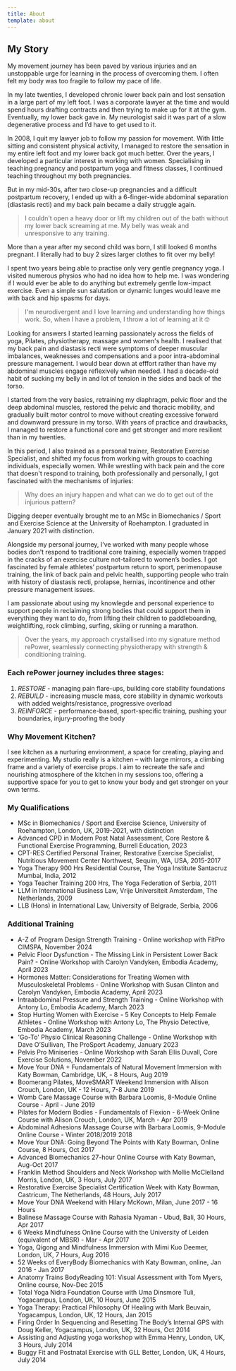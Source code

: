 ```yaml
---
title: About
template: about
---
```


## My Story

My movement journey has been paved by various injuries and an unstoppable urge
for learning in the process of overcoming them. I often felt my body was too
fragile to follow my pace of life.

In my late twenties, I developed chronic lower back pain and lost sensation in a large part of my left foot. I was a corporate lawyer at the time and would spend hours drafting contracts and then trying to make up for it at the gym. Eventually, my lower back gave in. My neurologist said it was part of a slow degenerative process and I’d have to get used to it. 

In 2008, I quit my lawyer job to follow my passion for movement. With little sitting and consistent physical activity, I managed to restore the sensation in my entire left foot and my lower back got much better. Over the years, I developed a particular interest in working with women. Specialising in teaching pregnancy and postpartum yoga and fitness classes, I continued teaching throughout my both pregnancies.

But in my mid-30s, after two close-up pregnancies and a difficult postpartum recovery, I ended up with a 6-finger-wide abdominal separation (diastasis recti) and my back pain became a daily struggle again. 

> I couldn't open a heavy door or lift my children out of the bath without my lower back screaming at me. My belly was weak and unresponsive to any training. 

More than a year after my second child was born, I still looked 6 months pregnant. I literally had to buy 2 sizes larger clothes to fit over my belly! 

I spent two years being able to practise only very gentle pregnancy yoga. I visited numerous physios who had no idea how to help me. I was wondering if I would ever be able to do anything but extremely gentle low-impact exercise. Even a simple sun salutation or dynamic lunges would leave me with back and hip spasms for days.

> I'm neurodivergent and I love learning and understanding how things work. So, when I have a problem, I throw a lot of learning at it 🤓

Looking for answers I started learning passionately across the fields of yoga, Pilates, physiotherapy, massage and women's health. I realised that my back pain and diastasis recti were symptoms of deeper muscular imbalances, weaknesses and compensations and a poor intra-abdominal pressure management. I would bear down at efffort rather than have my abdominal muscles engage reflexively when needed. I had a decade-old habit of sucking my belly in and lot of tension in the sides and back of the torso.

I started from the very basics, retraining my diaphragm, pelvic floor and the deep abdominal muscles, restored the pelvic and thoracic mobility, and gradually built motor control to move without creating excessive forward and downward pressure in my torso. With years of practice and drawbacks, I managed to restore a functional core and get stronger and more resilient than in my twenties.

In this period, I also trained as a personal trainer, Restorative Exercise Specialist, and shifted my focus from working with groups to coaching individuals, especially women. While wrestling with back pain and the core that doesn't respond to training, both professionally and personally, I got fascinated with the mechanisms of injuries:

> Why does an injury happen and what can we do to get out of the injurious pattern?

Digging deeper eventually brought me to an MSc in Biomechanics / Sport and Exercise Science at the University of Roehampton. I graduated in January 2021 with distinction. 

Alongside my personal journey, I’ve worked with many people whose bodies don't respond to traditional core training, especially women trapped in the cracks of an exercise culture not-tailored to women’s bodies. I got fascinated by female athletes’ postpartum return to sport, perimenopause training, the link of back pain and pelvic health, supporting people who train with history of diastasis recti, prolapse, hernias, incontinence and other pressure management issues.

I am passionate about using my knowlegde and personal experience to support people in reclaiming strong bodies that could support them in everything they want to do, from lifting their children to paddleboarding, weightlifting, rock climbing, surfing, skiing or running a marathon.

> Over the years, my approach crystallised into my signature method rePower, seamlessly connecting physiotherapy with strength & conditioning training.

### Each rePower journey includes three stages:

1. *RESTORE* - managing pain flare-ups, building core stability foundations
2. *REBUILD* - increasing muscle mass, core stability in dynamic workouts with added weights/resistance, progressive overload
3. *REINFORCE* - performance-based, sport-specific training, pushing your boundaries, injury-proofing the body

### Why Movement Kitchen?

I see kitchen as a nurturing environment, a space for creating, playing and experimenting. My studio really is a kitchen – with large mirrors, a climbing frame and a variety of exercise props. I aim to recreate the safe and nourishing atmosphere of the kitchen in my sessions too, offering a supportive space for you to get to know your body and get stronger on your own terms.

### My Qualifications

- MSc in Biomechanics / Sport and Exercise Science, University of Roehampton, London, UK, 2019-2021, with distinction
- Advanced CPD in Modern Post Natal Assessment, Core Restore & Functional Exercise Programming, Burrell Education, 2023
- CPT-RES Certified Personal Trainer, Restorative Exercise Specialist, Nutritious Movement Center Northwest, Sequim, WA, USA, 2015-2017
- Yoga Therapy 900 Hrs Residential Course, The Yoga Institute Santacruz Mumbai, India, 2012
- Yoga Teacher Training 200 Hrs, The Yoga Federation of Serbia, 2011
- LLM in International Business Law, Vrije Universiteit Amsterdam, The Netherlands, 2009
- LLB (Hons) in International Law, University of Belgrade, Serbia, 2006

### Additional Training

- A-Z of Program Design Strength Training - Online workshop with FitPro CIMSPA, November 2024
- Pelvic Floor Dysfunction - The Missing Link in Persistent Lower Back Pain? - Online Workshop with Carolyn Vandyken, Embodia Academy, April 2023
- Hormones Matter: Considerations for Treating Women with Musculoskeletal Problems - Online Workshop with Susan Clinton and Carolyn Vandyken, Embodia Academy, April 2023
- Intraabdominal Pressure and Strength Training - Online Workshop with Antony Lo, Embodia Academy, March 2023
- Stop Hurting Women with Exercise - 5 Key Concepts to Help Female Athletes - Online Workshop with Antony Lo, The Physio Detective, Embodia Academy, March 2023
- 'Go-To' Physio Clinical Reasoning Challenge - Online Workshop with Dave O’Sullivan, The ProSport Academy, January 2023
- Pelvis Pro Miniseries - Online Workshop with Sarah Ellis Duvall, Core Exercise Solutions, November 2022
- Move Your DNA + Fundamentals of Natural Movement Immersion with Katy Bowman,
  Cambridge, UK, - 8 Hours, Aug 2019
- Boomerang Pilates, MoveSMART Weekend Immersion with Alison Crouch, London, UK - 12 Hours, 7-8 June 2019
- Womb Care Massage Course with Barbara Loomis, 8-Module Online Course - April - June 2019
- Pilates for Modern Bodies - Fundamentals of Flexion - 6-Week Online Course with Alison Crouch, London, UK, March - Apr 2019
- Abdominal Adhesions Massage Course with Barbara Loomis, 9-Module Online Course - Winter 2018/2019
  2018
- Move Your DNA: Going Beyond The Points with Katy Bowman, Online Course, 8 Hours, Oct 2017
- Advanced Biomechanics 27-hour Online Course with Katy Bowman, Aug-Oct 2017
- Franklin Method Shoulders and Neck Workshop with Mollie McClelland Morris,
  London, UK, 3 Hours, July 2017
- Restorative Exercise Specialist Certification Week with Katy Bowman,
  Castricum, The Netherlands, 48 Hours, July 2017
- Move Your DNA Weekend with Hilary McKown, Milan, June 2017 - 16 Hours
- Balinese Massage Course with Rahasia Nyaman - Ubud, Bali, 30 Hours, Apr 2017
- 6 Weeks Mindfulness Online Course with the University of Leiden (equivalent of
  MBSR) - Mar - Apr 2017
- Yoga, Qigong and Mindfulness Immersion with Mimi Kuo Deemer, London, UK, 7 Hours, Aug
  2016
- 52 Weeks of EveryBody Biomechanics with Katy Bowman, online, Jan 2016 - Jan
  2017
- Anatomy Trains BodyReading 101: Visual Assessment with Tom Myers, Online
  course, Nov-Dec 2015
- Total Yoga Nidra Foundation Course with Uma Dinsmore Tuli, Yogacampus, London,
  UK, 10 Hours, June 2015
- Yoga Therapy: Practical Philosophy Of Healing with Mark Beuvain, Yogacampus,
  London, UK, 12 Hours, Jan 2015
- Firing Order In Sequencing and Resetting The Body’s Internal GPS with Doug
  Keller, Yogacampus, London, UK, 32 Hours, Oct 2014
- Assisting and Adjusting yoga workshop with Emma Henry, London, UK, 3 Hours, July 2014
- Buggy Fit and Postnatal Exercise with GLL Better, London, UK, 4 Hours, July 2014
